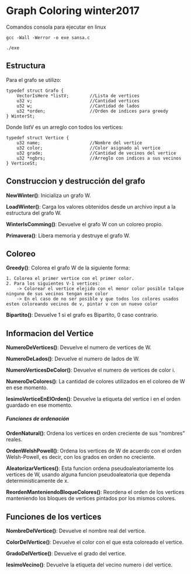 # Graph Coloring winter2017

Comandos consola para ejecutar en linux

    gcc -Wall -Werror -o exe sansa.c

    ./exe


## Estructura ##

Para el grafo se utilizo:

    typedef struct Grafo {
        VectorIsHere *listV;        //Lista de vertices
        u32 v;                      //Cantidad vertices
        u32 w;                      //Cantidad de lados
        u32 *orden;                 //Orden de indices para greedy
    } WinterSt;

Donde listV es un arreglo con todos los vertices:

    typedef struct Vertice {
        u32 name;                   //Nombre del vertice
        u32 color;                  //Color asignado al vertice
        u32 grade;                  //Cantidad de vecinos del vertice
        u32 *ngbrs;                 //Arreglo con indices a sus vecinos
    } VerticeSt;


## Construccion y destrucción del grafo ##

**NewWinter()**: Inicializa un grafo W.

**LoadWinter()**: Carga los valores obtenidos desde un archivo input a la estructura del grafo W.

**WinterIsComming()**: Devuelve el grafo W con un coloreo propio.

**Primavera()**: Libera memoria y destruye el grafo W.


## Coloreo ##

**Greedy()**: Colorea el grafo W de la siguiente forma:

    1. Colorea el primer vertice con el primer color.
    2. Para los siguientes V-1 vertices:
        -> Colorear el vertice elejido con el menor color posible talque ninguno de sus vecinos tengan ese color
        -> En el caso de no ser posible y que todos los colores usados esten coloreando vecinos de v, pintar v con un nuevo color
        
**Bipartito()**: Devuelve 1 si el grafo es Bipartito, 0 caso contrario.


## Informacion del Vertice ##

**NumeroDeVertices()**: Devuelve el numero de vertices de W.

**NumeroDeLados()**: Devuelve el numero de lados de W.

**NumeroVerticesDeColor()**: Devuelve el numero de vertices de color i.

**NumeroDeColores()**: La cantidad de colores utilizados en el coloreo de W en ese momento.

**IesimoVerticeEnElOrden()**: Devuelve la etiqueta del vertice i en el orden guardado en ese momento.

##### Funciones de ordenación #####

**OrdenNatural()**: Ordena los vertices en orden creciente de sus “nombres” reales.

**OrdenWelshPowell()**: Ordena los vertices de W de acuerdo con el orden Welsh-Powell, es decir, con los grados en orden
no creciente.

**AleatorizarVertices()**: Esta funcion ordena pseudoaleatoriamente los vertices de W, usando alguna funcion pseudoaleatoria que dependa deterministicamente de x. 

**ReordenManteniendoBloqueColores()**: Reordena el orden de los vertices manteniendo los bloques de vertices pintados por los mismos colores.


## Funciones de los vertices ##

**NombreDelVertice()**: Devuelve el nombre real del vertice.

**ColorDelVertice()**: Devuelve el color con el que esta coloreado el vertice.

**GradoDelVertice()**: Devuelve el grado del vertice.

**IesimoVecino()**: Devuelve la etiqueta del vecino numero i del vertice.
